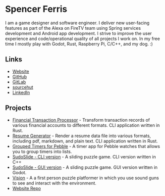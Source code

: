 # Spencer Ferris

I am a game designer and software engineer. I deliver new user-facing features as part of the Alexa on FireTV team using Spring services development and Android app development. I strive to improve the user experience and code/operational quality of all projects I work on. In my free time I mostly play with Godot, Rust, Raspberry Pi, C/C++, and my dog. :)

## Links
- [Website](https://spencewenski.com)
- [GitHub](https://github.com/spencewenski)
- [GitLab](https://gitlab.com/spencewenski)
- [sourcehut](https://sr.ht/~spencewenski/)
- [LinkedIn](https://linkedin.com/in/spencewenski)

## Projects
- [Financial Transaction Processor](https://gitlab.com/spencewenski/transaction_processor) - Transform transaction records of various financial accounts to different formats. CLI application written in Rust.
- [Resume Generator](https://github.com/spencewenski/resume_generator) - Render a resume data file into various formats, including pdf, markdown, and plain text. CLI application written in Rust.
- [Grouped Timers for Pebble](https://gitlab.com/spencewenski/pebble_grouped_timers) - A timer app for Pebble watches that allows you to group timers into lists.
- [SudoSlide - CLI version](https://github.com/spencewenski/sudoslide) - A sliding puzzle game. CLI version written in C++
- [SudoSlide - GUI version](https://git.sr.ht/~spencewenski/SudoSlide) - A sliding puzzle game. GUI version written in Godot.
- [Vision](https://github.com/spencewenski/Vision) - A a first person puzzle platformer in which you use sound guns to see and interact with the environment.
- [Website Repo](https://github.com/spencewenski/spencewenski.github.io)
